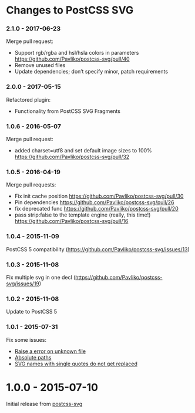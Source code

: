 # Changes to PostCSS SVG

### 2.1.0 - 2017-06-23

Merge pull request:
* Support rgb/rgba and hsl/hsla colors in parameters
https://github.com/Pavliko/postcss-svg/pull/40
* Remove unused files
* Update dependencies; don’t specify minor, patch requirements

### 2.0.0 - 2017-05-15

Refactored plugin:
* Functionality from PostCSS SVG Fragments

### 1.0.6 - 2016-05-07

Merge pull request:
* added charset=utf8 and set default image sizes to 100% https://github.com/Pavliko/postcss-svg/pull/32

### 1.0.5 - 2016-04-19

Merge pull requests:
* Fix init cache position https://github.com/Pavliko/postcss-svg/pull/30
* Pin dependencies https://github.com/Pavliko/postcss-svg/pull/26
* fix deprecated func https://github.com/Pavliko/postcss-svg/pull/20
* pass strip:false to the template engine (really, this time!) https://github.com/Pavliko/postcss-svg/pull/16

### 1.0.4 - 2015-11-09

PostCSS 5 compatibility (https://github.com/Pavliko/postcss-svg/issues/13)

### 1.0.3 - 2015-11-08

Fix multiple svg in one decl (https://github.com/Pavliko/postcss-svg/issues/19)

### 1.0.2 - 2015-11-08

Update to PostCSS 5

### 1.0.1 - 2015-07-31

Fix some issues:
* [Raise a error on unknown file](https://github.com/Pavliko/postcss-svg/issues/7)
* [Absolute paths](https://github.com/Pavliko/postcss-svg/issues/8)
* [SVG names with single quotes do not get replaced](https://github.com/Pavliko/postcss-svg/issues/10)

# 1.0.0 - 2015-07-10

Initial release from [postcss-svg](https://github.com/Pavliko/postcss-svg)
